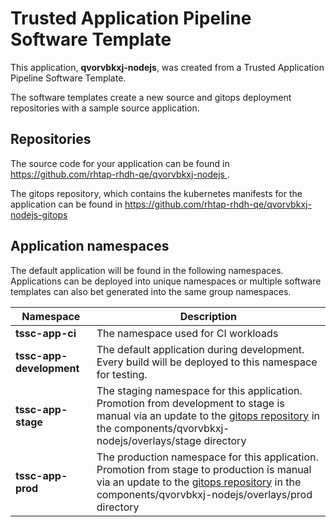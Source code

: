 # Trusted Application Pipeline Software Template

This application, **qvorvbkxj-nodejs**, was created from a Trusted Application Pipeline Software Template.

The software templates create a new source and gitops deployment repositories with a sample source application. 

## Repositories

The source code for your application can be found in [https://github.com/rhtap-rhdh-qe/qvorvbkxj-nodejs ](https://github.com/rhtap-rhdh-qe/qvorvbkxj-nodejs ).
 
The gitops repository, which contains the kubernetes manifests for the application can be found in 
[https://github.com/rhtap-rhdh-qe/qvorvbkxj-nodejs-gitops ](https://github.com/rhtap-rhdh-qe/qvorvbkxj-nodejs-gitops ) 

## Application namespaces 

The default application will be found in the following namespaces. Applications can be deployed into unique namespaces or multiple software templates can also bet generated into the same group namespaces.  

|  Namespace   |  Description   |  
| -------- | -------- |
| **tssc-app-ci** | The namespace used for CI workloads |
| **tssc-app-development** | The default application during development. Every build will be deployed to this namespace for testing. |
| **tssc-app-stage** | The staging namespace for this application. Promotion from development to stage is manual via an update to the [gitops repository](https://github.com/rhtap-rhdh-qe/qvorvbkxj-nodejs-gitops ) in the components/qvorvbkxj-nodejs/overlays/stage directory |
| **tssc-app-prod** | The production namespace for this application. Promotion from stage to production is manual via an update to the [gitops repository](https://github.com/rhtap-rhdh-qe/qvorvbkxj-nodejs-gitops ) in the components/qvorvbkxj-nodejs/overlays/prod directory |